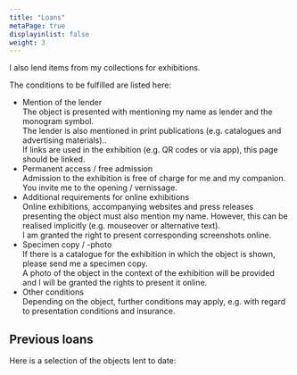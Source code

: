```yaml
---
title: "Loans"
metaPage: true
displayinlist: false
weight: 3
---
```


I also lend items from my collections for exhibitions.

The conditions to be fulfilled are listed here:

<ul class="list-block">
    <li><div class="li-heading">Mention of the lender</div>
        <div class="li-body type-text">The object is presented with mentioning my name as lender and the monogram symbol.
        </div>
        <div class="li-body type-text">The lender is also mentioned in print publications (e.g. catalogues and advertising materials)..
        <div class="li-body type-text para">If links are used in the exhibition (e.g. QR codes or via app), this page should be linked.
        </div>
    </li>
    <li><div class="li-heading">Permanent access / free admission</div></li>
        <div class="li-body type-text">Admission to the exhibition is free of charge for me and my companion. You invite me to the opening / vernissage.
        </div>
    </li>
    <li><div class="li-heading">Additional requirements for online exhibitions</div></li>
        <div class="li-body type-text">Online exhibitions, accompanying websites and press releases presenting the object must also mention my name. However, this can be realised implicitly (e.g. mouseover or alternative text).
        </div>
        <div class="li-body type-text">I am granted the right to present corresponding screenshots online.
        </div>
    </li>
    <li><div class="li-heading">Specimen copy / -photo</div></li>
        <div class="li-body type-text">If there is a catalogue for the exhibition in which the object is shown, please send me a specimen copy.
        </div>
        <div class="li-body type-text">A photo of the object in the context of the exhibition will be provided and I will be granted the rights to present it online.
        </div>
    </li>
    <li><div class="li-heading">Other conditions</div></li>
        <div class="li-body type-text">Depending on the object, further conditions may apply, e.g. with regard to presentation conditions and insurance.
        </div>
    </li>
</ul>

## Previous loans

Here is a selection of the objects lent to date:
